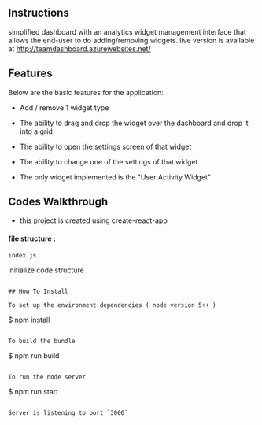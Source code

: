 ## Instructions

simplified dashboard with an analytics widget management interface that allows the end-user to do adding/removing widgets.
live version is available at http://teamdashboard.azurewebsites.net/

## Features

Below are the basic features for the application:

- Add / remove 1 widget type
- The ability to drag and drop the widget over the dashboard and drop it into a grid
- The ability to open the settings screen of that widget
- The ability to change one of the settings of that widget

- The only widget implemented is the "User Activity Widget"

## Codes Walkthrough

- this project is created using create-react-app

#### file structure :
```
index.js
```
initialize code structure

```

## How To Install

To set up the environment dependencies ( node version 5++ )

```
$ npm install
```

To build the bundle

```
$ npm run build
```

To run the node server

```
$ npm run start
```

Server is listening to port `3000`
